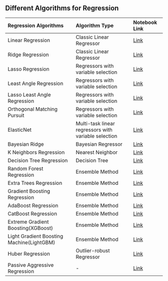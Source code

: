 ## Different Algorithms for Regression

|Regression Algorithms        |Algorithm Type                       |Notebook Link|
|:----------------------------|:------------------------------------|:------------|
|Linear Regression            |Classic Linear Regressor            |[Link](https://github.com/ashish-kamboj/ml-dl-techniques/blob/main/regression/linear_regression_(ols)_sklearn.ipynb)|
|Ridge Regression             |Classic Linear Regressor            |[Link](https://github.com/ashish-kamboj/ml-dl-techniques/blob/main/regression/ridge_regression_sklearn.ipynb)|
|Lasso Regression             |Regressors with variable selection  |[Link](https://github.com/ashish-kamboj/ml-dl-techniques/blob/main/regression/lasso_regression_sklearn.ipynb)|
|Least Angle Regression       |Regressors with variable selection  |[Link](https://github.com/ashish-kamboj/ml-dl-techniques/blob/main/regression/least_angle_regression_sklearn.ipynb)|
|Lasso Least Angle Regression |Regressors with variable selection  |[Link](https://github.com/ashish-kamboj/ml-dl-techniques/blob/main/regression/lasso_least_angle_regression_sklearn.ipynb)|
|Orthogonal Matching Pursuit  |Regressors with variable selection  |[Link](https://github.com/ashish-kamboj/ml-dl-techniques/blob/main/regression/orthogonal_matching%20pursuit_regression_sklearn.ipynb)|
|ElasticNet                   |Multi-task linear regressors with variable selection |[Link](https://github.com/ashish-kamboj/ml-dl-techniques/blob/main/regression/elasticnet_regression_sklearn.ipynb)|
|Bayesian Ridge               |Bayesian Regressor                  |[Link](https://github.com/ashish-kamboj/ml-dl-techniques/blob/main/regression/bayesian_ridge_regression_sklearn.ipynb)|
|K Neighbors Regression       |Nearest Neighbor                    |[Link](https://github.com/ashish-kamboj/ml-dl-techniques/blob/main/regression/k_neighbors_regression_sklearn.ipynb)|
|Decision Tree Regression     |Decision Tree                       |[Link](https://github.com/ashish-kamboj/ml-dl-techniques/blob/main/regression/decision_tree_regression_sklearn.ipynb)|
|Random Forest Regression     |Ensemble Method                     |[Link](https://github.com/ashish-kamboj/ml-dl-techniques/blob/main/regression/random_forest_regression_sklearn.ipynb)|
|Extra Trees Regression       |Ensemble Method                     |[Link](https://github.com/ashish-kamboj/ml-dl-techniques/blob/main/regression/extra_trees_regression_sklearn.ipynb)|
|Gradient Boosting Regression |Ensemble Method                     |[Link](https://github.com/ashish-kamboj/ml-dl-techniques/blob/main/regression/gradient_boosting_regression_sklearn.ipynb)|
|AdaBoost Regression          |Ensemble Method                     |[Link](https://github.com/ashish-kamboj/ml-dl-techniques/blob/main/regression/adaboost_regression_sklearn.ipynb)|
|CatBoost Regression          |Ensemble Method                     |[Link](https://github.com/ashish-kamboj/ml-dl-techniques/blob/main/regression/catboost_regression.ipynb)|
|Extreme Gradient Boosting(XGBoost)|Ensemble Method                |[Link](https://github.com/ashish-kamboj/ml-dl-techniques/blob/main/regression/xgboost_regression.ipynb)|
|Light Gradient Boosting Machine(LightGBM)|Ensemble Method         |[Link](https://github.com/ashish-kamboj/ml-dl-techniques/blob/main/regression/lightgbm_regression.ipynb)|
|Huber Regression             |Outlier-robust Regressor            |[Link](https://github.com/ashish-kamboj/ml-dl-techniques/blob/main/regression/huber_regression_sklearn.ipynb)|
|Passive Aggressive Regression|-                                   |[Link](https://github.com/ashish-kamboj/ml-dl-techniques/blob/main/regression/passive_aggressive_regression_sklearn.ipynb)|


